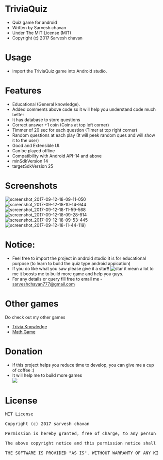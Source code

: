 # TriviaQuiz
- Quiz game for android
- Written by Sarvesh chavan
- Under The MIT License (MIT)
- Copyright (c) 2017 Sarvesh chavan

# Usage
- Import the TriviaQuiz game into Android studio.

# Features
- Educational (General knowledge).
- Added comments above code so it will help you understand code much better 
- It has database to store questions 
- Correct answer +1 coin (Coins at top left corner)
- Timmer of 20 sec for each question (Timer at top right corner)
- Random questions at each play (It will peek random ques and will show it to the user)
- Good and Extensible UI.
- Can be played offline 
- Compatibility with Android API-14 and above
- minSdkVersion 14
- targetSdkVersion 25

# Screenshots
![screenshot_2017-09-12-18-09-11-050](https://user-images.githubusercontent.com/22947683/30327745-d58f6054-9792-11e7-95f6-cc58f26a87de.jpg)
![screenshot_2017-09-12-18-10-14-944](https://user-images.githubusercontent.com/22947683/30327761-dc22de64-9792-11e7-8f07-2a470352d6ae.jpg)
![screenshot_2017-09-12-18-11-59-568](https://user-images.githubusercontent.com/22947683/30327767-e06793ac-9792-11e7-93c4-4f952042b0ed.jpg)
![screenshot_2017-09-12-18-09-28-914](https://user-images.githubusercontent.com/22947683/30327776-e5c1f022-9792-11e7-8063-903ad3c06c6c.jpg)
![screenshot_2017-09-12-18-09-53-445](https://user-images.githubusercontent.com/22947683/30327780-e91bd936-9792-11e7-8050-a051439294d5.jpg)
![screenshot_2017-09-12-18-11-44-119](https://user-images.githubusercontent.com/22947683/30327828-0c65a0ac-9793-11e7-987c-20c00e70ff8a.jpg))



# Notice:
- Feel free to import the project in android studio it is for educational purpose (to learn to build the quiz type android appication)
- If you do like what you saw please give it a star!! ![star](https://user-images.githubusercontent.com/22947683/30509991-c2950a48-9a81-11e7-9023-48796c02d00f.PNG) it mean a lot to me it boosts me to build more game and help you guys.
- For any details or query fill free to email me - sarveshchavan777@gmail.com

# Other games
Do check out my other games
- [Trivia Knowledge](https://github.com/sarveshchavan7/Trivia-Knowledge)
- [Math Game](https://github.com/sarveshchavan7/Math-game)

# Donation
- If this project helps you reduce time to develop, you can give me a cup of coffee :)
- It will help me to build more games  
[![](https://www.paypalobjects.com/en_US/i/btn/btn_donateCC_LG.gif)](https://www.paypal.me/sarveshchavan)

# License
<pre>
MIT License

Copyright (c) 2017 sarvesh chavan

Permission is hereby granted, free of charge, to any person obtaining a copy of this software and associated documentation files (the "Software"), to deal in the Software without restriction, including without limitation the rights to use, copy, modify, merge, publish, distribute, sublicense, and/or sell copies of the Software, and to permit persons to whom the Software is furnished to do so, subject to the following conditions:

The above copyright notice and this permission notice shall be included in all copies or substantial portions of the Software.

THE SOFTWARE IS PROVIDED "AS IS", WITHOUT WARRANTY OF ANY KIND, EXPRESS OR IMPLIED, INCLUDING BUT NOT LIMITED TO THE WARRANTIES OF MERCHANTABILITY, FITNESS FOR A PARTICULAR PURPOSE AND NONINFRINGEMENT. IN NO EVENT SHALL THE AUTHORS OR COPYRIGHT HOLDERS BE LIABLE FOR ANY CLAIM, DAMAGES OR OTHER LIABILITY, WHETHER IN AN ACTION OF CONTRACT, TORT OR OTHERWISE, ARISING FROM, OUT OF OR IN CONNECTION WITH THE SOFTWARE OR THE USE OR OTHER DEALINGS IN THE SOFTWARE.
